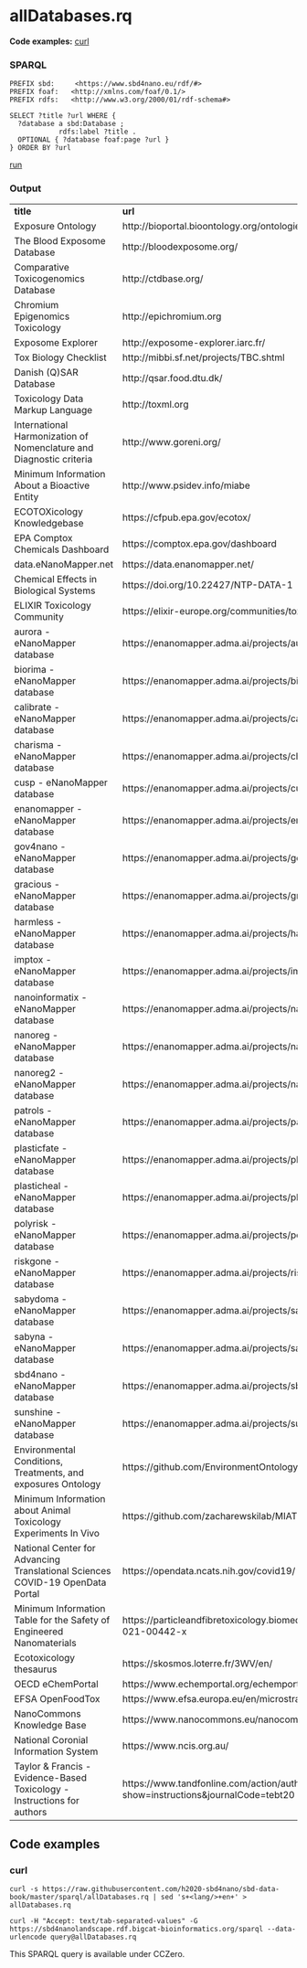 # allDatabases.rq

**Code examples:** [curl](#curl)

### SPARQL

```sparql
PREFIX sbd:     <https://www.sbd4nano.eu/rdf/#>
PREFIX foaf:   <http://xmlns.com/foaf/0.1/> 
PREFIX rdfs:   <http://www.w3.org/2000/01/rdf-schema#> 

SELECT ?title ?url WHERE {
  ?database a sbd:Database ;
            rdfs:label ?title .
  OPTIONAL { ?database foaf:page ?url }
} ORDER BY ?url
```

[run](https://sbd4nanolandscape.rdf.bigcat-bioinformatics.org/?q=PREFIX%20sbd%3A%20%20%20%20%20%3Chttps%3A%2F%2Fwww.sbd4nano.eu%2Frdf%2F%23%3E%0APREFIX%20foaf%3A%20%20%20%3Chttp%3A%2F%2Fxmlns.com%2Ffoaf%2F0.1%2F%3E%20%0APREFIX%20rdfs%3A%20%20%20%3Chttp%3A%2F%2Fwww.w3.org%2F2000%2F01%2Frdf-schema%23%3E%20%0A%0ASELECT%20%3Ftitle%20%3Furl%20WHERE%20%7B%0A%20%20%3Fdatabase%20a%20sbd%3ADatabase%20%3B%0A%20%20%20%20%20%20%20%20%20%20%20%20rdfs%3Alabel%20%3Ftitle%20.%0A%20%20OPTIONAL%20%7B%20%3Fdatabase%20foaf%3Apage%20%3Furl%20%7D%0A%7D%20ORDER%20BY%20%3Furl%0A)


### Output

<table>
  <tr>
    <td><b>title</b></td>
    <td><b>url</b></td>
  </tr>
  <tr>
    <td>Exposure Ontology</td>
    <td>http://bioportal.bioontology.org/ontologies/1575</td>
  </tr>
  <tr>
    <td>The Blood Exposome Database</td>
    <td>http://bloodexposome.org/</td>
  </tr>
  <tr>
    <td>Comparative Toxicogenomics Database</td>
    <td>http://ctdbase.org/</td>
  </tr>
  <tr>
    <td>Chromium Epigenomics Toxicology</td>
    <td>http://epichromium.org</td>
  </tr>
  <tr>
    <td>Exposome Explorer</td>
    <td>http://exposome-explorer.iarc.fr/</td>
  </tr>
  <tr>
    <td>Tox Biology Checklist</td>
    <td>http://mibbi.sf.net/projects/TBC.shtml</td>
  </tr>
  <tr>
    <td>Danish (Q)SAR Database</td>
    <td>http://qsar.food.dtu.dk/</td>
  </tr>
  <tr>
    <td>Toxicology Data Markup Language</td>
    <td>http://toxml.org</td>
  </tr>
  <tr>
    <td>International Harmonization of Nomenclature and Diagnostic criteria</td>
    <td>http://www.goreni.org/</td>
  </tr>
  <tr>
    <td>Minimum Information About a Bioactive Entity</td>
    <td>http://www.psidev.info/miabe</td>
  </tr>
  <tr>
    <td>ECOTOXicology Knowledgebase</td>
    <td>https://cfpub.epa.gov/ecotox/</td>
  </tr>
  <tr>
    <td>EPA Comptox Chemicals Dashboard</td>
    <td>https://comptox.epa.gov/dashboard</td>
  </tr>
  <tr>
    <td>data.eNanoMapper.net</td>
    <td>https://data.enanomapper.net/</td>
  </tr>
  <tr>
    <td>Chemical Effects in Biological Systems</td>
    <td>https://doi.org/10.22427/NTP-DATA-1</td>
  </tr>
  <tr>
    <td>ELIXIR Toxicology Community</td>
    <td>https://elixir-europe.org/communities/toxicology</td>
  </tr>
  <tr>
    <td>aurora - eNanoMapper database</td>
    <td>https://enanomapper.adma.ai/projects/aurora</td>
  </tr>
  <tr>
    <td>biorima - eNanoMapper database</td>
    <td>https://enanomapper.adma.ai/projects/biorima</td>
  </tr>
  <tr>
    <td>calibrate - eNanoMapper database</td>
    <td>https://enanomapper.adma.ai/projects/calibrate</td>
  </tr>
  <tr>
    <td>charisma - eNanoMapper database</td>
    <td>https://enanomapper.adma.ai/projects/charisma</td>
  </tr>
  <tr>
    <td>cusp - eNanoMapper database</td>
    <td>https://enanomapper.adma.ai/projects/cusp</td>
  </tr>
  <tr>
    <td>enanomapper - eNanoMapper database</td>
    <td>https://enanomapper.adma.ai/projects/enanomapper</td>
  </tr>
  <tr>
    <td>gov4nano - eNanoMapper database</td>
    <td>https://enanomapper.adma.ai/projects/gov4nano</td>
  </tr>
  <tr>
    <td>gracious - eNanoMapper database</td>
    <td>https://enanomapper.adma.ai/projects/gracious</td>
  </tr>
  <tr>
    <td>harmless - eNanoMapper database</td>
    <td>https://enanomapper.adma.ai/projects/harmless</td>
  </tr>
  <tr>
    <td>imptox - eNanoMapper database</td>
    <td>https://enanomapper.adma.ai/projects/imptox</td>
  </tr>
  <tr>
    <td>nanoinformatix - eNanoMapper database</td>
    <td>https://enanomapper.adma.ai/projects/nanoinformatix</td>
  </tr>
  <tr>
    <td>nanoreg - eNanoMapper database</td>
    <td>https://enanomapper.adma.ai/projects/nanoreg</td>
  </tr>
  <tr>
    <td>nanoreg2 - eNanoMapper database</td>
    <td>https://enanomapper.adma.ai/projects/nanoreg2</td>
  </tr>
  <tr>
    <td>patrols - eNanoMapper database</td>
    <td>https://enanomapper.adma.ai/projects/patrols</td>
  </tr>
  <tr>
    <td>plasticfate - eNanoMapper database</td>
    <td>https://enanomapper.adma.ai/projects/plasticfate</td>
  </tr>
  <tr>
    <td>plasticheal - eNanoMapper database</td>
    <td>https://enanomapper.adma.ai/projects/plasticheal</td>
  </tr>
  <tr>
    <td>polyrisk - eNanoMapper database</td>
    <td>https://enanomapper.adma.ai/projects/polyrisk</td>
  </tr>
  <tr>
    <td>riskgone - eNanoMapper database</td>
    <td>https://enanomapper.adma.ai/projects/riskgone</td>
  </tr>
  <tr>
    <td>sabydoma - eNanoMapper database</td>
    <td>https://enanomapper.adma.ai/projects/sabydoma</td>
  </tr>
  <tr>
    <td>sabyna - eNanoMapper database</td>
    <td>https://enanomapper.adma.ai/projects/sabyna</td>
  </tr>
  <tr>
    <td>sbd4nano - eNanoMapper database</td>
    <td>https://enanomapper.adma.ai/projects/sbd4nano</td>
  </tr>
  <tr>
    <td>sunshine - eNanoMapper database</td>
    <td>https://enanomapper.adma.ai/projects/sunshine</td>
  </tr>
  <tr>
    <td>Environmental Conditions, Treatments, and exposures Ontology</td>
    <td>https://github.com/EnvironmentOntology/environmental-exposure-ontology</td>
  </tr>
  <tr>
    <td>Minimum Information about Animal Toxicology Experiments In Vivo</td>
    <td>https://github.com/zacharewskilab/MIATE</td>
  </tr>
  <tr>
    <td>National Center for Advancing Translational Sciences COVID-19 OpenData Portal</td>
    <td>https://opendata.ncats.nih.gov/covid19/</td>
  </tr>
  <tr>
    <td>Minimum Information Table for the Safety of Engineered Nanomaterials</td>
    <td>https://particleandfibretoxicology.biomedcentral.com/articles/10.1186/s12989-021-00442-x</td>
  </tr>
  <tr>
    <td>Ecotoxicology thesaurus</td>
    <td>https://skosmos.loterre.fr/3WV/en/</td>
  </tr>
  <tr>
    <td>OECD eChemPortal</td>
    <td>https://www.echemportal.org/echemportal/</td>
  </tr>
  <tr>
    <td>EFSA OpenFoodTox</td>
    <td>https://www.efsa.europa.eu/en/microstrategy/openfoodtox</td>
  </tr>
  <tr>
    <td>NanoCommons Knowledge Base</td>
    <td>https://www.nanocommons.eu/nanocommons-knowledge-base/</td>
  </tr>
  <tr>
    <td>National Coronial Information System</td>
    <td>https://www.ncis.org.au/</td>
  </tr>
  <tr>
    <td>Taylor & Francis - Evidence-Based Toxicology - Instructions for authors</td>
    <td>https://www.tandfonline.com/action/authorSubmission?show=instructions&journalCode=tebt20</td>
  </tr>
</table>

## Code examples

### curl

```shell
curl -s https://raw.githubusercontent.com/h2020-sbd4nano/sbd-data-book/master/sparql/allDatabases.rq | sed 's+<lang/>+en+' > allDatabases.rq

curl -H "Accept: text/tab-separated-values" -G https://sbd4nanolandscape.rdf.bigcat-bioinformatics.org/sparql --data-urlencode query@allDatabases.rq
```

This SPARQL query is available under CCZero.
